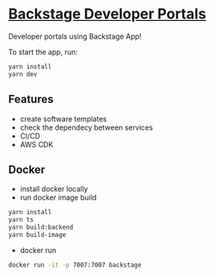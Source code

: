 # [Backstage Developer Portals](https://backstage.io)

Developer portals using Backstage App!

To start the app, run:

```sh
yarn install
yarn dev
```

## Features
- create software templates
- check the dependecy between services
- CI/CD
- AWS CDK

## Docker
- install docker locally
- run docker image build
```sh
yarn install
yarn ts
yarn build:backend
yarn build-image
```
- docker run
```sh
docker run -it -p 7007:7007 backstage
```